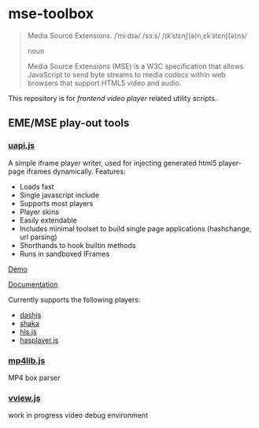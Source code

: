# mse-toolbox

> Media Source Extensions. /ˈmiːdɪə/ /sɔːs/ /ɪkˈstɛnʃ(ə)n,ɛkˈstɛnʃ(ə)ns/ 
> 
> noun
> 
> Media Source Extensions (MSE) is a W3C specification that allows JavaScript to send byte streams to media codecs within web browsers that support HTML5 video and audio.

This repository is for *frontend video player* related utility scripts.

## EME/MSE play-out tools

### [uapi.js](uapi/)
A simple iframe player writer, used for injecting generated html5 player-page iframes dynamically.
Features:
- Loads fast
- Single javascript include
- Supports most players
- Player skins
- Easily extendable
- Includes minimal toolset to build single page applications (hashchange, url parsing)
- Shorthands to hook builtin methods
- Runs in sandboxed IFrames

[Demo](https://unifiedstreaming.github.io/mse-toolbox/uapi/bin/)

[Documentation](uapi/)

Currently supports the following 
players:
 - [dashjs](https://github.com/Dash-Industry-Forum/dash.js)
 - [shaka](https://github.com/google/shaka-player)
 - [hls.js](https://github.com/video-dev/hls.js)
 - [hasplayer.js](https://github.com/Orange-OpenSource/hasplayer.js)

### [mp4lib.js](mp4lib/)

MP4 box parser

### [vview.js](vview/)

work in progress video debug environment
